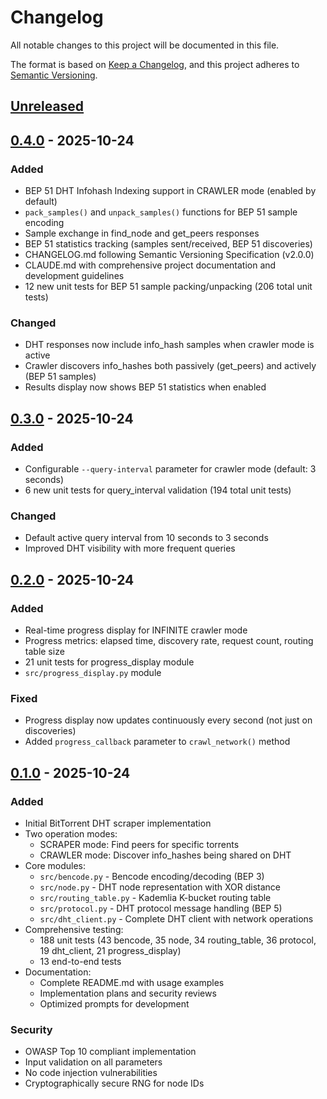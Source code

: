 # Changelog

All notable changes to this project will be documented in this file.

The format is based on [Keep a Changelog](https://keepachangelog.com/en/1.0.0/),
and this project adheres to [Semantic Versioning](https://semver.org/spec/v2.0.0.html).

## [Unreleased]

## [0.4.0] - 2025-10-24

### Added
- BEP 51 DHT Infohash Indexing support in CRAWLER mode (enabled by default)
- `pack_samples()` and `unpack_samples()` functions for BEP 51 sample encoding
- Sample exchange in find_node and get_peers responses
- BEP 51 statistics tracking (samples sent/received, BEP 51 discoveries)
- CHANGELOG.md following Semantic Versioning Specification (v2.0.0)
- CLAUDE.md with comprehensive project documentation and development guidelines
- 12 new unit tests for BEP 51 sample packing/unpacking (206 total unit tests)

### Changed
- DHT responses now include info_hash samples when crawler mode is active
- Crawler discovers info_hashes both passively (get_peers) and actively (BEP 51 samples)
- Results display now shows BEP 51 statistics when enabled

## [0.3.0] - 2025-10-24

### Added
- Configurable `--query-interval` parameter for crawler mode (default: 3 seconds)
- 6 new unit tests for query_interval validation (194 total unit tests)

### Changed
- Default active query interval from 10 seconds to 3 seconds
- Improved DHT visibility with more frequent queries

## [0.2.0] - 2025-10-24

### Added
- Real-time progress display for INFINITE crawler mode
- Progress metrics: elapsed time, discovery rate, request count, routing table size
- 21 unit tests for progress_display module
- `src/progress_display.py` module

### Fixed
- Progress display now updates continuously every second (not just on discoveries)
- Added `progress_callback` parameter to `crawl_network()` method

## [0.1.0] - 2025-10-24

### Added
- Initial BitTorrent DHT scraper implementation
- Two operation modes:
  - SCRAPER mode: Find peers for specific torrents
  - CRAWLER mode: Discover info_hashes being shared on DHT
- Core modules:
  - `src/bencode.py` - Bencode encoding/decoding (BEP 3)
  - `src/node.py` - DHT node representation with XOR distance
  - `src/routing_table.py` - Kademlia K-bucket routing table
  - `src/protocol.py` - DHT protocol message handling (BEP 5)
  - `src/dht_client.py` - Complete DHT client with network operations
- Comprehensive testing:
  - 188 unit tests (43 bencode, 35 node, 34 routing_table, 36 protocol, 19 dht_client, 21 progress_display)
  - 13 end-to-end tests
- Documentation:
  - Complete README.md with usage examples
  - Implementation plans and security reviews
  - Optimized prompts for development

### Security
- OWASP Top 10 compliant implementation
- Input validation on all parameters
- No code injection vulnerabilities
- Cryptographically secure RNG for node IDs

[Unreleased]: https://github.com/J4GL/bt-dht/compare/v0.4.0...HEAD
[0.4.0]: https://github.com/J4GL/bt-dht/compare/v0.3.0...v0.4.0
[0.3.0]: https://github.com/J4GL/bt-dht/compare/v0.2.0...v0.3.0
[0.2.0]: https://github.com/J4GL/bt-dht/compare/v0.1.0...v0.2.0
[0.1.0]: https://github.com/J4GL/bt-dht/releases/tag/v0.1.0
